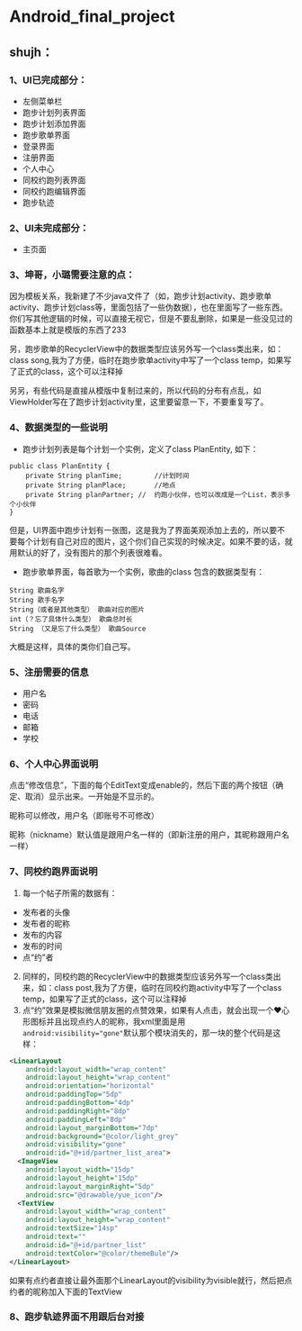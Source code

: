 # Android_final_project
## shujh：
### 1、UI已完成部分：
- 左侧菜单栏
- 跑步计划列表界面
- 跑步计划添加界面
- 跑步歌单界面
- 登录界面
- 注册界面
- 个人中心
- 同校约跑列表界面
- 同校约跑编辑界面
- 跑步轨迹

### 2、UI未完成部分：
- 主页面

### 3、坤哥，小璐需要注意的点：
因为模板关系，我新建了不少java文件了（如，跑步计划activity、跑步歌单activity、跑步计划class等，里面包括了一些伪数据），也在里面写了一些东西。你们写其他逻辑的时候，可以直接无视它，但是不要乱删除，如果是一些没见过的函数基本上就是模版的东西了233  

另，跑步歌单的RecyclerView中的数据类型应该另外写一个class类出来，如：class song,我为了方便，临时在跑步歌单activity中写了一个class temp，如果写了正式的class，这个可以注释掉  

另另，有些代码是直接从模版中复制过来的，所以代码的分布有点乱，如ViewHolder写在了跑步计划activity里，这里要留意一下，不要重复写了。   

### 4、数据类型的一些说明
- 跑步计划列表是每个计划一个实例，定义了class PlanEntity, 如下：

```
public class PlanEntity {
    private String planTime;		//计划时间
    private String planPlace;		//地点
    private String planPartner; //  约跑小伙伴，也可以改成是一个List，表示多个小伙伴
}
```
但是，UI界面中跑步计划有一张图，这是我为了界面美观添加上去的，所以要不要每个计划有自己对应的图片，这个你们自己实现的时候决定。如果不要的话，就用默认的好了，没有图片的那个列表很难看。

- 跑步歌单界面，每首歌为一个实例，歌曲的class 包含的数据类型有：

```
String 歌曲名字
String 歌手名字
String（或者是其他类型） 歌曲对应的图片
int（？忘了具体什么类型） 歌曲总时长
String （又是忘了什么类型） 歌曲Source
```
大概是这样，具体的类你们自己写。

### 5、注册需要的信息

- 用户名
- 密码
- 电话
- 邮箱
- 学校

### 6、个人中心界面说明

点击“修改信息”，下面的每个EditText变成enable的，然后下面的两个按钮（确定、取消）显示出来。一开始是不显示的。

昵称可以修改，用户名（即账号不可修改）

昵称（nickname）默认值是跟用户名一样的（即新注册的用户，其昵称跟用户名一样）

### 7、同校约跑界面说明

1. 每一个帖子所需的数据有：

- 发布者的头像
- 发布者的昵称
- 发布的内容
- 发布的时间
- 点“约”者

2. 同样的，同校约跑的RecyclerView中的数据类型应该另外写一个class类出来，如：class post,我为了方便，临时在同校约跑activity中写了一个class temp，如果写了正式的class，这个可以注释掉  
3. 点“约”效果是模拟微信朋友圈的点赞效果，如果有人点击，就会出现一个❤心形图标并且出现点约人的昵称，我xml里面是用`android:visibility="gone"`默认那个模块消失的，那一块的整个代码是这样：

```Xml
<LinearLayout
    android:layout_width="wrap_content"
    android:layout_height="wrap_content"
    android:orientation="horizontal"
    android:paddingTop="5dp"
    android:paddingBottom="4dp"
    android:paddingRight="8dp"
    android:paddingLeft="8dp"
    android:layout_marginBottom="7dp"
    android:background="@color/light_grey"
    android:visibility="gone"
    android:id="@+id/partner_list_area">
  <ImageView
    android:layout_width="15dp"
    android:layout_height="15dp"
    android:layout_marginRight="5dp"
    android:src="@drawable/yue_icon"/>
  <TextView
    android:layout_width="wrap_content"
    android:layout_height="wrap_content"
    android:textSize="14sp"
    android:text=""
    android:id="@+id/partner_list"
    android:textColor="@color/themeBule"/>
</LinearLayout>
```

如果有点约者直接让最外面那个LinearLayout的visibility为visible就行，然后把点约者的昵称加入下面的TextView

### 8、跑步轨迹界面不用跟后台对接

